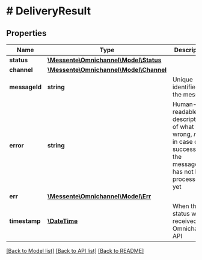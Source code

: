 # # DeliveryResult

## Properties

Name | Type | Description | Notes
------------ | ------------- | ------------- | -------------
**status** | [**\Messente\Omnichannel\Model\Status**](Status.md) |  | [optional] 
**channel** | [**\Messente\Omnichannel\Model\Channel**](Channel.md) |  | [optional] 
**messageId** | **string** | Unique identifier for the message | [optional] 
**error** | **string** | Human-readable description of what went wrong, *null* in case of success or if the messages has not been processed yet | [optional] 
**err** | [**\Messente\Omnichannel\Model\Err**](Err.md) |  | [optional] 
**timestamp** | [**\DateTime**](\DateTime.md) | When this status was received by Omnichannel API | [optional] 

[[Back to Model list]](../../README.md#documentation-for-models) [[Back to API list]](../../README.md#documentation-for-api-endpoints) [[Back to README]](../../README.md)


